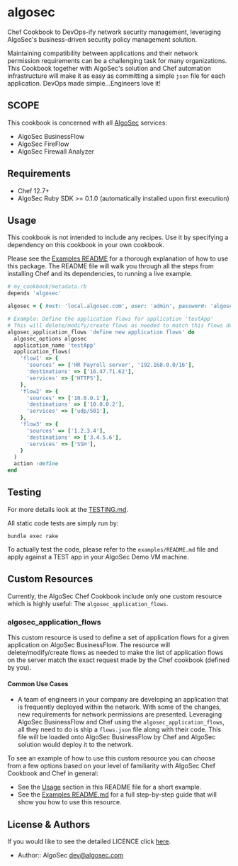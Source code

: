 # algosec

Chef Cookbook to DevOps-ify network security management, leveraging AlgoSec's business-driven security policy management solution.

Maintaining compatibility between applications and their network permission requirements can be a challenging task for many organizations. This Cookbook together with AlgoSec's solution and Chef automation infrastructure will make it as easy as committing a simple `json` file for each application. DevOps made simple...Engineers love it!


## SCOPE

This cookbook is concerned with all [AlgoSec](https://www.algosec.com) services:

- AlgoSec BusinessFlow
- AlgoSec FireFlow
- AlgoSec Firewall Analyzer

## Requirements

- Chef 12.7+
- AlgoSec Ruby SDK >= 0.1.0 (automatically installed upon first execution)

## Usage

This cookbook is not intended to include any recipes.
Use it by specifying a dependency on this cookbook in your own cookbook.

Please see the [Examples README](examples/README.md) for a thorough explanation of how to use this package.
The README file will walk you through all the steps from installing Chef and its dependencies, to running a live example. 

```ruby
# my_cookbook/metadata.rb
depends 'algosec'

algosec = { host: 'local.algosec.com', user: 'admin', password: 'algosec123' }

# Example: Define the application flows for application 'testApp'
# This will delete/modify/create flows as needed to match this flows definition on the server
algosec_application_flows 'define new application flows' do
  algosec_options algosec
  application_name 'testApp'
  application_flows(
    'flow1' => {
      'sources' => ['HR Payroll server', '192.168.0.0/16'],
      'destinations' => ['16.47.71.62'],
      'services' => ['HTTPS'],
    },
    'flow2' => {
      'sources' => ['10.0.0.1'],
      'destinations' => ['10.0.0.2'],
      'services' => ['udp/501'],
    },
    'flow3' => {
      'sources' => ['1.2.3.4'],
      'destinations' => ['3.4.5.6'],
      'services' => ['SSH'],
    }
  )
  action :define
end
```

## Testing

For more details look at the [TESTING.md](./TESTING.md).

All static code tests are simply run by:
```
bundle exec rake
```

To actually test the code, please refer to the `examples/README.md` file and apply against a
 TEST app in your AlgoSec Demo VM machine. 

## Custom Resources
Currently, the AlgoSec Chef Cookbook include only one custom resource which is highly useful: The `algosec_application_flows`.

### algosec_application_flows

This custom resource is used to define a set of application flows for a given application on AlgoSec BusinessFlow. 
The resource will delete/modify/create flows as needed to make the list of application flows on the server match the exact request made by the Chef cookbook (defined by you).

#### Common Use Cases

* A team of engineers in your company are developing an application that is frequently deployed within the network. With some of the changes, new requirements for network permissions are presented. 
 Leveraging AlgoSec BusinessFlow and Chef using the `algosec_application_flows`, all they need to do is ship a `flows.json` file along with their code. This file will be loaded onto AlgoSec BusinessFlow by Chef and AlgoSec solution would deploy it to the network.

To see an example of how to use this custom resource you can choose from a few options based on your level of familiarity with AlgoSec Chef Cookbook and Chef in general:
* See the [Usage](#Usage) section in this README file for a short example.
* See the [Examples README.md](examples/README.md) for a full step-by-step guide that will show you how to use this resource.

## License & Authors

If you would like to see the detailed LICENCE click [here](./LICENSE).

- Author:: AlgoSec <dev@algosec.com>